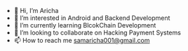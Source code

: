 - 👋 Hi, I’m Aricha
- 👀 I’m interested in Android and Backend Development
- 🌱 I’m currently learning BlcokChain Development
- 💞️ I’m looking to collaborate on Hacking Payment Systems
- 📫 How to reach me samaricha001@gmail.com

<!---
samAricha/samAricha is a ✨ special ✨ repository because its `README.md` (this file) appears on your GitHub profile.
You can click the Preview link to take a look at your changes.
--->
